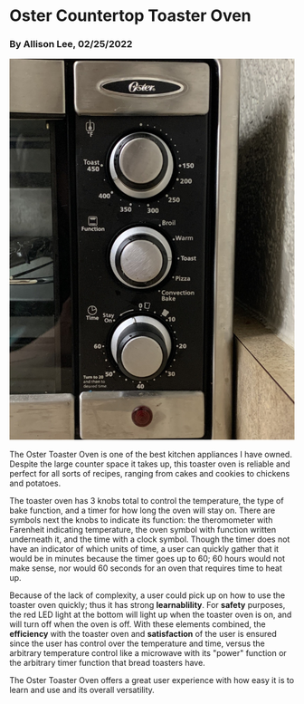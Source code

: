 # Oster Countertop Toaster Oven
### By Allison Lee, 02/25/2022

![Image of Oster Toaster Oven Functions](/j01/IMG_4029.jpg)

The Oster Toaster Oven is one of the best kitchen appliances I have owned. Despite the large counter space it takes up, this toaster oven is reliable and perfect for all sorts of recipes, ranging from cakes and cookies to chickens and potatoes. 

The toaster oven has 3 knobs total to control the temperature, the type of bake function, and a timer for how long the oven will stay on. There are symbols next the knobs to indicate its function: the theromometer with Farenheit indicating temperature, the oven symbol with function written underneath it, and the time with a clock symbol. Though the timer does not have an indicator of which units of time, a user can quickly gather that it would be in minutes because the timer goes up to 60; 60 hours would not make sense, nor would 60 seconds for an oven that requires time to heat up. 

Because of the lack of complexity, a user could pick up on how to use the toaster oven quickly; thus it has strong **learnablility**. For **safety** purposes, the red LED light at the bottom will light up when the toaster oven is on, and will turn off when the oven is off. With these elements combined, the **efficiency** with the toaster oven and **satisfaction** of the user is ensured since the user has control over the temperature and time, versus the arbitrary temperature control like a microwave with its "power" function or the arbitrary timer function that bread toasters have. 

The Oster Toaster Oven offers a great user experience with how easy it is to learn and use and its overall versatility. 
